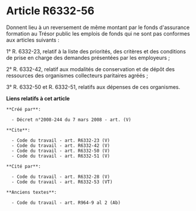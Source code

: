 # Article R6332-56

Donnent lieu à un reversement de même montant par le fonds d'assurance formation au Trésor public les emplois de fonds qui ne
sont pas conformes aux articles suivants : 

1° R. 6332-23, relatif à la liste des priorités, des critères et des conditions de prise en charge des demandes présentées
par les employeurs ; 

2° R. 6332-42, relatif aux modalités de conservation et de dépôt des ressources des organismes collecteurs paritaires
agréés ; 

3° R. 6332-50 et R. 6332-51, relatifs aux dépenses de ces organismes.

**Liens relatifs à cet article**

	**Créé par**:

	  - Décret n°2008-244 du 7 mars 2008 - art. (V)

	**Cite**:

	  - Code du travail - art. R6332-23 (V)
	  - Code du travail - art. R6332-42 (V)
	  - Code du travail - art. R6332-50 (V)
	  - Code du travail - art. R6332-51 (V)

	**Cité par**:

	  - Code du travail - art. R6332-28 (V)
	  - Code du travail - art. R6332-53 (VT)

	**Anciens textes**:

	  - Code du travail - art. R964-9 al 2 (Ab)
